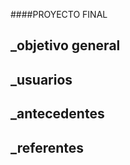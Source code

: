 ####PROYECTO FINAL

_objetivo general
--------

_usuarios
--------

_antecedentes
--------

_referentes
--------




